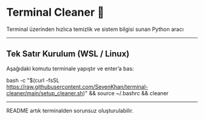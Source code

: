 # Terminal Cleaner 🧹

Terminal üzerinden hızlıca temizlik ve sistem bilgisi sunan Python aracı

---

## Tek Satır Kurulum (WSL / Linux)

Aşağıdaki komutu terminale yapıştır ve enter’a bas:

bash -c "$(curl -fsSL https://raw.githubusercontent.com/SevenKhan/terminal-cleaner/main/setup_cleaner.sh)" && source ~/.bashrc && cleaner

---

README artık terminalden sorunsuz oluşturulabilir.
